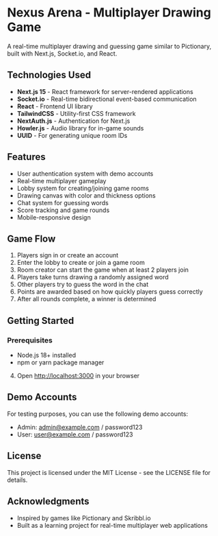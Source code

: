 # Nexus Arena - Multiplayer Drawing Game

A real-time multiplayer drawing and guessing game similar to Pictionary, built with Next.js, Socket.io, and React.

## Technologies Used

- **Next.js 15** - React framework for server-rendered applications
- **Socket.io** - Real-time bidirectional event-based communication
- **React** - Frontend UI library
- **TailwindCSS** - Utility-first CSS framework
- **NextAuth.js** - Authentication for Next.js
- **Howler.js** - Audio library for in-game sounds
- **UUID** - For generating unique room IDs

## Features

- User authentication system with demo accounts
- Real-time multiplayer gameplay
- Lobby system for creating/joining game rooms
- Drawing canvas with color and thickness options
- Chat system for guessing words
- Score tracking and game rounds
- Mobile-responsive design

## Game Flow

1. Players sign in or create an account
2. Enter the lobby to create or join a game room
3. Room creator can start the game when at least 2 players join
4. Players take turns drawing a randomly assigned word
5. Other players try to guess the word in the chat
6. Points are awarded based on how quickly players guess correctly
7. After all rounds complete, a winner is determined

## Getting Started

### Prerequisites

- Node.js 18+ installed
- npm or yarn package manager

4. Open [http://localhost:3000](http://localhost:3000) in your browser

## Demo Accounts

For testing purposes, you can use the following demo accounts:

- Admin: admin@example.com / password123
- User: user@example.com / password123

## License

This project is licensed under the MIT License - see the LICENSE file for details.

## Acknowledgments

- Inspired by games like Pictionary and Skribbl.io
- Built as a learning project for real-time multiplayer web applications
